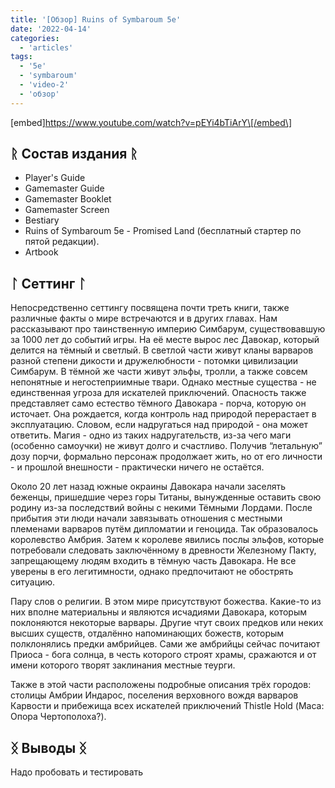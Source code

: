 ```yaml
---
title: '[Обзор] Ruins of Symbaroum 5e'
date: '2022-04-14'
categories:
  - 'articles'
tags:
  - '5e'
  - 'symbaroum'
  - 'video-2'
  - 'обзор'
---
```


\[embed\]https://www.youtube.com/watch?v=pEYi4bTiArY\[/embed\]

## ᚱ Состав издания ᚱ

- Player's Guide
- Gamemaster Guide
- Gamemaster Booklet
- Gamemaster Screen
- Bestiary
- Ruins of Symbaroum 5e - Promised Land (бесплатный стартер по пятой редакции).
- Artbook

## ᛚ Сеттинг ᛚ

Непосредственно сеттингу посвящена почти треть книги, также различные факты о мире встречаются и в других главах. Нам рассказывают про таинственную империю Симбарум, существовавшую за 1000 лет до событий игры. На её месте вырос лес Давокар, который делится на тёмный и светлый. В светлой части живут кланы варваров разной степени дикости и дружелюбности - потомки цивилизации Симбарум. В тёмной же части живут эльфы, тролли, а также совсем непонятные и негостеприимные твари. Однако местные существа - не единственная угроза для искателей приключений. Опасность также представляет само естество тёмного Давокара - порча, которую он источает. Она рождается, когда контроль над природой перерастает в эксплуатацию. Словом, если надругаться над природой - она может ответить. Магия - одно из таких надругательств, из-за чего маги (особенно самоучки) не живут долго и счастливо. Получив “летальную” дозу порчи, формально персонаж продолжает жить, но от его личности - и прошлой внешности - практически ничего не остаётся.

Около 20 лет назад южные окраины Давокара начали заселять беженцы, пришедшие через горы Титаны, вынужденные оставить свою родину из-за последствий войны с некими Тёмными Лордами. После прибытия эти люди начали завязывать отношения с местными племенами варваров путём дипломатии и геноцида. Так образовалось королевство Амбрия. Затем к королеве явились послы эльфов, которые потребовали следовать заключённому в древности Железному Пакту, запрещающему людям входить в тёмную часть Давокара. Не все уверены в его легитимности, однако предпочитают не обострять ситуацию.

Пару слов о религии. В этом мире присутствуют божества. Какие-то из них вполне материальны и являются исчадиями Давокара, которым поклоняются некоторые варвары. Другие чтут своих предков или неких высших существ, отдалённо напоминающих божеств, которым полклонялись предки амбрийцев. Сами же амбрийцы сейчас почитают Приоса - бога солнца, в честь которого строят храмы, сражаются и от имени которого творят заклинания местные теурги.

Также в этой части расположены подробные описания трёх городов: столицы Амбрии Индарос, поселения верховного вождя варваров Карвости и прибежища всех искателей приключений Thistle Hold (Маса: Опора Чертополоха?).

## ᛝ Выводы ᛝ

Надо пробовать и тестировать
